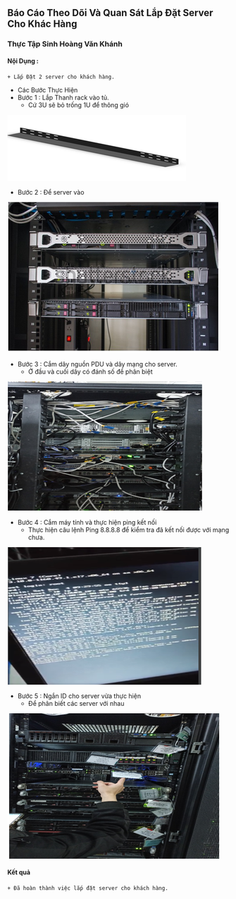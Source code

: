 ## Báo Cáo Theo Dõi Và Quan Sát Lắp Đặt Server Cho Khác Hàng
### Thực Tập Sinh Hoàng Văn Khánh
#### Nội Dụng :
    + Lắp Đặt 2 server cho khách hàng.
- Các Bước Thực Hiện
- Bước 1 : Lắp Thanh rack vào tủ.
    + Cứ 3U sẽ bỏ trống 1U để thông gió

<img src = "../jmg/t.PNG">

- Bước 2 : Để server vào 

<img src = "../jmg/server.PNG">

- Bước 3 : Cắm dây nguồn PDU và dây mạng cho server.
    + Ở đầu và cuối dây có đánh số để phân biệt

<img src = "../jmg/PUD.PNG">

- Bước 4 : Cắm máy tính và thực hiện ping kết nối
    + Thực hiện câu lệnh Ping 8.8.8.8 để kiểm tra đã kết nối được với mạng chưa.
    
<img src = "../jmg/maytinh.PNG">

- Bước 5 : Ngắn ID cho server vừa thực hiện  
    + Để phân biết các server với nhau

<img src = "../jmg/id.PNG">

#### Kết quả
    + Đã hoàn thành việc lắp đặt server cho khách hàng.

